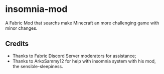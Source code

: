 # insomnia-mod
A Fabric Mod that searchs make Minecraft an more challenging game with minor changes.

## Credits
- Thanks to Fabric Discord Server moderators for assistance;
- Thanks to ArkoSammy12 for help with insomnia system with his mod, the sensible-sleepiness.
